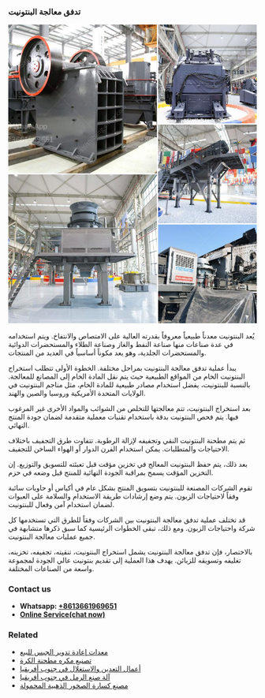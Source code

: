<h3>تدفق معالجة البنتونيت</h3><img src='1701850659.jpg' alt=''><p>يُعد البنتونيت معدناً طبيعياً معروفاً بقدرته العالية على الامتصاص والانتفاخ. ويتم استخدامه في عدة صناعات منها صناعة النفط والغاز وصناعة الطلاء والمستحضرات الدوائية والمستحضرات الجلدية، وهو يعد مكوناً أساسياً في العديد من المنتجات.</p><p>يبدأ عملية تدفق معالجة البنتونيت بمراحل مختلفة. الخطوة الأولى تتطلب استخراج البنتونيت الخام من المواقع الطبيعية حيث يتم نقل المادة الخام إلى المصانع للمعالجة. بالنسبة للبنتونيت، يفضل استخدام مصادر طبيعية للمادة الخام، مثل مناجم البنتونيت في الولايات المتحدة الأمريكية وروسيا والصين والهند.</p><p>بعد استخراج البنتونيت، تتم معالجتها للتخلص من الشوائب والمواد الأخرى غير المرغوب فيها. يتم فحص البنتونيت بدقة باستخدام تقنيات معملية متقدمة لضمان جودة المنتج النهائي.</p><p>ثم يتم مطحنة البنتونيت النقي وتجفيفه لإزالة الرطوبة. تتفاوت طرق التجفيف باختلاف الاحتياجات والمتطلبات. يمكن استخدام الفرن الدوار أو الهواء الساخن للتجفيف.</p><p>بعد ذلك، يتم حفظ البنتونيت المعالج في تخزين مؤقت قبل تعبئته للتسويق والتوزيع. إن التخزين المؤقت يسمح بمراقبة الجودة النهائية للمنتج قبل وضعه في حزم.</p><p>تقوم الشركات المصنعة للبنتونيت بتسويق المنتج بشكل عام في أكياس أو حاويات سائبة وفقاً لاحتياجات الزبون. يتم وضع إرشادات طريقة الاستخدام والسلامة على العبوات لضمان استخدام آمن وفعال للبنتونيت.</p><p>قد تختلف عملية تدفق معالجة البنتونيت بين الشركات وفقاً للطرق التي تستخدمها كل شركة واحتياجات الزبون. ومع ذلك، تبقى الخطوات الرئيسية كما سبق ذكرها متشابهة في جميع عمليات معالجة البنتونيت.</p><p>بالاختصار، فإن تدفق معالجة البنتونيت يشمل استخراج البنتونيت، تنقيته، تجفيفه، تخزينه، تغليفه وتسويقه للزبائن. يهدف هذا العملية إلى تقديم بنتونيت عالي الجودة لمجموعة واسعة من الصناعات المختلفة.</p><h3>Contact us</h3><ul><li><strong>Whatsapp:&nbsp;<a href="https://wa.me/8613661969651">+8613661969651</a></strong></li><li><a href="https://swt.shibang-china.com/?git&amp;zhl&amp;تدفق معالجة البنتونيت"><strong>Online Service(chat now)</strong></a></li></ul><h3>Related</h3><ul><li><a href='معدات إعادة تدوير الجبس للبيع.md'>معدات إعادة تدوير الجبس للبيع</a></li><li><a href='تصنيع مكره مطحنة الكرة.md'>تصنيع مكره مطحنة الكرة</a></li><li><a href='أعمال التعدين والاستغلال في جنوب أفريقيا.md'>أعمال التعدين والاستغلال في جنوب أفريقيا</a></li><li><a href='آلة صنع الرمل في جنوب أفريقيا.md'>آلة صنع الرمل في جنوب أفريقيا</a></li><li><a href='مصنع كسارة الصخور الذهبية المحمولة.md'>مصنع كسارة الصخور الذهبية المحمولة</a></li></ul>